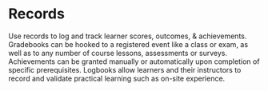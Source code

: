 # Records

Use records to log and track learner scores, outcomes, & achievements. Gradebooks can be hooked to a registered event like a class or exam, as well as to any number of course lessons, assessments or surveys. Achievements can be granted manually or automatically upon completion of specific prerequisites. Logbooks allow learners and their instructors to record and validate practical learning such as on-site experience.
